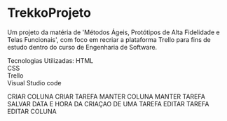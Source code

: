 # TrekkoProjeto
Um projeto da matéria de 'Métodos Ágeis, Protótipos de Alta Fidelidade e Telas Funcionais', com foco em recriar a plataforma Trello para fins de estudo dentro do curso de Engenharia de Software. 

Tecnologias Utilizadas:
HTML  
CSS  
Trello  
Visual Studio code  

CRIAR COLUNA
CRIAR TAREFA
MANTER COLUNA
MANTER TAREFA
SALVAR DATA E HORA DA CRIAÇAO DE UMA TAREFA 
EDITAR TAREFA 
EDITAR COLUNA